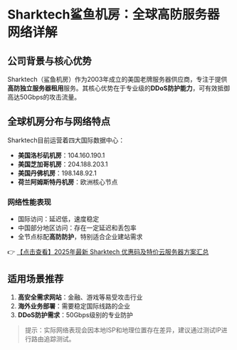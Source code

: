 # Sharktech鲨鱼机房：全球高防服务器网络详解

## 公司背景与核心优势
Sharktech（鲨鱼机房）作为2003年成立的美国老牌服务器供应商，专注于提供**高防独立服务器租用**服务。其核心优势在于专业级的**DDoS防护能力**，可有效抵御高达50Gbps的攻击流量。

## 全球机房分布与网络特点
Sharktech目前运营着四大国际数据中心：
- **美国洛杉矶机房**：104.160.190.1
- **美国芝加哥机房**：204.188.203.1
- **美国丹佛机房**：198.148.92.1
- **荷兰阿姆斯特丹机房**：欧洲核心节点

### 网络性能表现
- 国际访问：延迟低，速度稳定
- 中国部分地区访问：存在一定延迟和丢包率
- 全节点标配**高防防护**，特别适合企业建站需求

👉 [【点击查看】2025年最新 Sharktech 优惠码及特价云服务器方案汇总](https://bit.ly/Sharktech)

## 适用场景推荐
1. **高安全需求网站**：金融、游戏等易受攻击行业
2. **海外业务部署**：需要稳定国际线路的企业
3. **DDoS防护需求**：50Gbps级别的专业防护

> 提示：实际网络表现会因本地ISP和地理位置存在差异，建议通过测试IP进行路由追踪测试。